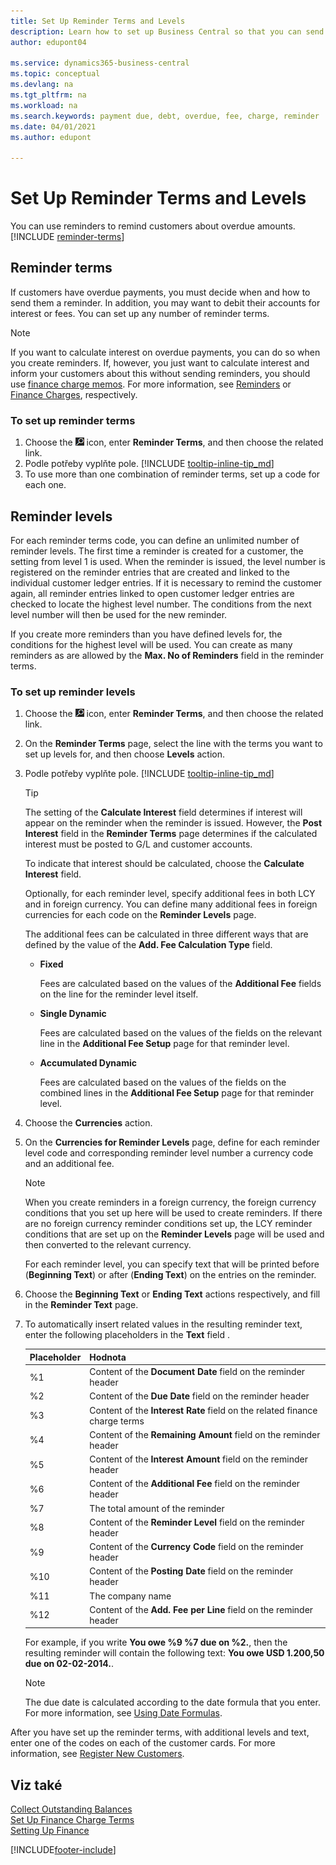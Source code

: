 ```yaml
---
title: Set Up Reminder Terms and Levels
description: Learn how to set up Business Central so that you can send a reminder to a customer about a payment that is due and add charges, or fees to the payment because of the delay.
author: edupont04

ms.service: dynamics365-business-central
ms.topic: conceptual
ms.devlang: na
ms.tgt_pltfrm: na
ms.workload: na
ms.search.keywords: payment due, debt, overdue, fee, charge, reminder
ms.date: 04/01/2021
ms.author: edupont

---
```

# Set Up Reminder Terms and Levels

You can use reminders to remind customers about overdue amounts. [!INCLUDE [reminder-terms](includes/reminder-terms.md)]

## Reminder terms

If customers have overdue payments, you must decide when and how to send them a reminder. In addition, you may want to debit their accounts for interest or fees. You can set up any number of reminder terms.

> [!NOTE]
> If you want to calculate interest on overdue payments, you can do so when you create reminders. If, however, you just want to calculate interest and inform your customers about this without sending reminders, you should use [finance charge memos](finance-setup-finance-charges.md). For more information, see [Reminders](receivables-collect-outstanding-balances.md#reminders) or [Finance Charges](receivables-collect-outstanding-balances.md#finance-charges), respectively.

### To set up reminder terms

1. Choose the ![Lightbulb that opens the Tell Me feature](media/ui-search/search_small.png "Tell me what you want to do") icon, enter **Reminder Terms**, and then choose the related link.
2. Podle potřeby vyplňte pole. [!INCLUDE [tooltip-inline-tip_md](includes/tooltip-inline-tip_md.md)]
3. To use more than one combination of reminder terms, set up a code for each one.

## Reminder levels

For each reminder terms code, you can define an unlimited number of reminder levels. The first time a reminder is created for a customer, the setting from level 1 is used. When the reminder is issued, the level number is registered on the reminder entries that are created and linked to the individual customer ledger entries. If it is necessary to remind the customer again, all reminder entries linked to open customer ledger entries are checked to locate the highest level number. The conditions from the next level number will then be used for the new reminder.

If you create more reminders than you have defined levels for, the conditions for the highest level will be used. You can create as many reminders as are allowed by the **Max. No of Reminders** field in the reminder terms.

### To set up reminder levels

1. Choose the ![Lightbulb that opens the Tell Me feature](media/ui-search/search_small.png "Tell me what you want to do") icon, enter **Reminder Terms**, and then choose the related link.
2. On the **Reminder Terms** page, select the line with the terms you want to set up levels for, and then choose **Levels** action.
3. Podle potřeby vyplňte pole. [!INCLUDE [tooltip-inline-tip_md](includes/tooltip-inline-tip_md.md)]

   > [!TIP]
   > The setting of the **Calculate Interest** field determines if interest will appear on the reminder when the reminder is issued. However, the **Post Interest** field in the **Reminder Terms** page determines if the calculated interest must be posted to G/L and customer accounts.
   >
   > To indicate that interest should be calculated, choose the **Calculate Interest** field.

   Optionally, for each reminder level, specify additional fees in both LCY and in foreign currency. You can define many additional fees in foreign currencies for each code on the **Reminder Levels** page.

   The additional fees can be calculated in three different ways that are defined by the value of the **Add. Fee Calculation Type** field.

   - **Fixed**

      Fees are calculated based on the values of the **Additional Fee** fields on the line for the reminder level itself.
   - **Single Dynamic**

      Fees are calculated based on the values of the fields on the relevant line in the **Additional Fee Setup** page for that reminder level.
   - **Accumulated Dynamic**

      Fees are calculated based on the values of the fields on the combined lines in the **Additional Fee Setup** page for that reminder level.

4. Choose the **Currencies** action.
5. On the **Currencies for Reminder Levels** page, define for each reminder level code and corresponding reminder level number a currency code and an additional fee.

   > [!NOTE]  
   > When you create reminders in a foreign currency, the foreign currency conditions that you set up here will be used to create reminders. If there are no foreign currency reminder conditions set up, the LCY reminder conditions that are set up on the **Reminder Levels** page will be used and then converted to the relevant currency.

   For each reminder level, you can specify text that will be printed before (**Beginning Text**) or after (**Ending Text**) on the entries on the reminder.

6. Choose the **Beginning Text** or **Ending Text** actions respectively, and fill in the **Reminder Text** page.
7. To automatically insert related values in the resulting reminder text, enter the following placeholders in the **Text** field .

   | Placeholder | Hodnota |
   |-----------------|-----------|  
   | %1 | Content of the **Document Date** field on the reminder header |
   | %2 | Content of the **Due Date** field on the reminder header |
   | %3 | Content of the **Interest Rate** field on the related finance charge terms |
   | %4 | Content of the **Remaining Amount** field on the reminder header |
   | %5 | Content of the **Interest Amount** field on the reminder header |
   | %6 | Content of the **Additional Fee** field on the reminder header |
   | %7 | The total amount of the reminder |
   | %8 | Content of the **Reminder Level** field on the reminder header |
   | %9 | Content of the **Currency Code** field on the reminder header |
   | %10 | Content of the **Posting Date** field on the reminder header |
   | %11 | The company name |
   | %12 | Content of the **Add. Fee per Line** field on the reminder header |

   For example, if you write **You owe %9 %7 due on %2.**, then the resulting reminder will contain the following text: **You owe USD 1.200,50 due on 02-02-2014.**.

   > [!NOTE]
   > The due date is calculated according to the date formula that you enter. For more information, see [Using Date Formulas](ui-enter-date-ranges.md#using-date-formulas).

After you have set up the reminder terms, with additional levels and text, enter one of the codes on each of the customer cards. For more information, see [Register New Customers](sales-how-register-new-customers.md).

## Viz také

[Collect Outstanding Balances](receivables-collect-outstanding-balances.md)  
[Set Up Finance Charge Terms](finance-setup-finance-charges.md)  
[Setting Up Finance](finance-setup-finance.md)


[!INCLUDE[footer-include](includes/footer-banner.md)]